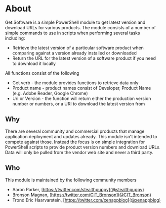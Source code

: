 # About

Get.Software is a simple PowerShell module to get latest version and download URLs for various products. The module consists of a number of simple commands to use in scripts when performing several tasks including:

* Retrieve the latest version of a particular software product when comparing against a version already installed or downloaded
* Return the URL for the latest version of a software product if you need to download it locally

All functions consist of the following

* Get verb - the module provides functions to retrieve data only
* Product name - product names consist of Developer, Product Name (e.g. Adobe Reader, Google Chrome)
* Uri or Version - the function will return either the production version number or numbers, or a URI to download the latest version from

## Why

There are several community and commercial products that manage application deployment and updates already. This module isn't intended to compete against those. Instead the focus is on simple integration for PowerShell scripts to provide product version numbers and download URLs. Data will only be pulled from the vendor web site and never a third party.

## Who

This module is maintained by the following community members

* Aaron Parker, [https://twitter.com/stealthpuppy](@stealthpuppy)
* Bronson Magnan, [https://twitter.com/CIT_Bronson](@CIT_Bronson)
* Trond Eric Haarvarstein, [https://twitter.com/xenappblog](@xenappblog)

